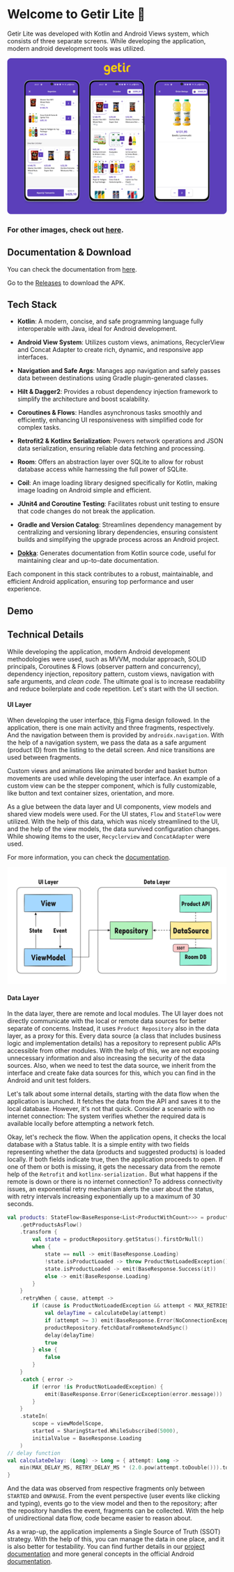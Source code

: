 # Welcome to Getir Lite 👋

Getir Lite was developed with Kotlin and Android Views system, which consists of three separate screens. While developing the application, modern android development tools was utilized.

![Feature](public/feature.png)

### For other images, check out [here](public/screenshots/).

## Documentation & Download
You can check the documentation from [here](https://f-arslan.github.io/getir-bootcamp-final-project/).

Go to the [Releases](https://github.com/f-arslan/getir-bootcamp-final-project/releases) to download the APK.

## Tech Stack

- **Kotlin**: A modern, concise, and safe programming language fully interoperable with Java, ideal for Android development.

- **Android View System**: Utilizes custom views, animations, RecyclerView and Concat Adapter to create rich, dynamic, and responsive app interfaces.

- **Navigation and Safe Args**: Manages app navigation and safely passes data between destinations using Gradle plugin-generated classes.

- **Hilt & Dagger2**: Provides a robust dependency injection framework to simplify the architecture and boost scalability.

- **Coroutines & Flows**: Handles asynchronous tasks smoothly and efficiently, enhancing UI responsiveness with simplified code for complex tasks.

- **Retrofit2 & Kotlinx Serialization**: Powers network operations and JSON data serialization, ensuring reliable data fetching and processing.

- **Room**: Offers an abstraction layer over SQLite to allow for robust database access while harnessing the full power of SQLite.

- **Coil**: An image loading library designed specifically for Kotlin, making image loading on Android simple and efficient.

- **JUnit4 and Coroutine Testing**: Facilitates robust unit testing to ensure that code changes do not break the application.

- **Gradle and Version Catalog**: Streamlines dependency management by centralizing and versioning library dependencies, ensuring consistent builds and simplifying the upgrade process across an Android project.

- **[Dokka](https://github.com/Kotlin/dokka)**: Generates documentation from Kotlin source code, useful for maintaining clear and up-to-date documentation.

Each component in this stack contributes to a robust, maintainable, and efficient Android application, ensuring top performance and user experience.

## Demo




## Technical Details

While developing the application, modern Android development methodologies were used, such as MVVM, modular approach, SOLID principals, Coroutines & Flows (observer pattern and concurrency), dependency injection, repository pattern, custom views, navigation with safe arguments, and _clean code_. The ultimate goal is to increase readability and reduce boilerplate and code repetition. Let's start with the UI section.

#### UI Layer

When developing the user interface, [this](https://www.figma.com/file/ij9uGvRjMHWmUq0q7m90mj/Bootcamp-Screens?type=design&node-id=0-1&mode=design) Figma design followed. In the application, there is one main activity and three fragments, respectively. And the navigation between them is provided by `androidx.navigation`. With the help of a navigation system, we pass the data as a safe argument (product ID) from the listing to the detail screen. And nice transitions are used between fragments.

Custom views and animations like animated border and basket button movements are used while developing the user interface. An example of a custom view can be the stepper component, which is fully customizable, like button and text container sizes, orientation, and more.

As a glue between the data layer and UI components, view models and shared view models were used. For the UI states, `Flow` and `StateFlow` were utilized. With the help of this data, which was nicely streamlined to the UI, and the help of the view models, the data survived configuration changes. While showing items to the user, `Recyclerview` and `ConcatAdapter` were used.

For more information, you can check the [documentation](https://f-arslan.github.io/getir-bootcamp-final-project/).


<div align="center">
<img src="public/arc.png" width="800">
</div>


#### Data Layer

In the data layer, there are remote and local modules. The UI layer does not directly communicate with the local or remote data sources for better separate of concerns. Instead, it uses `Product Repository` also in the data layer, as a proxy for this. Every data source (a class that includes business logic and implementation details) has a repository to represent public APIs accessible from other modules. With the help of this, we are not exposing unnecessary information and also increasing the security of the data sources. Also, when we need to test the data source, we inherit from the interface and create fake data sources for this, which you can find in the Android and unit test folders.

Let's talk about some internal details, starting with the data flow when the application is launched. It fetches the data from the API and saves it to the local database. However, it's not that quick. Consider a scenario with no internet connection: The system verifies whether the required data is available locally before attempting a network fetch.

Okay, let's recheck the flow. When the application opens, it checks the local database with a Status table. It is a simple entity with two fields representing whether the data (products and suggested products) is loaded locally. If both fields indicate true, then the application proceeds to open. If one of them or both is missing, it gets the necessary data from the remote help of the `Retrofit` and `kotlinx-serialization.` But what happens if the remote is down or there is no internet connection?
To address connectivity issues, an exponential retry mechanism alerts the user about the status, with retry intervals increasing exponentially up to a maximum of 30 seconds.
```kt
val products: StateFlow<BaseResponse<List<ProductWithCount>>> = productRepository
    .getProductsAsFlow()
    .transform {
        val state = productRepository.getStatus().firstOrNull()
        when {
            state == null -> emit(BaseResponse.Loading)
            !state.isProductLoaded -> throw ProductNotLoadedException()
            state.isProductLoaded -> emit(BaseResponse.Success(it))
            else -> emit(BaseResponse.Loading)
        }
    }
    .retryWhen { cause, attempt ->
        if (cause is ProductNotLoadedException && attempt < MAX_RETRIES) {
            val delayTime = calculateDelay(attempt)
            if (attempt >= 3) emit(BaseResponse.Error(NoConnectionException(delayTime)))
            productRepository.fetchDataFromRemoteAndSync()
            delay(delayTime)
            true
        } else {
            false
        }
    }
    .catch { error ->
        if (error !is ProductNotLoadedException) {
            emit(BaseResponse.Error(GenericException(error.message)))
        }
    }
    .stateIn(
        scope = viewModelScope,
        started = SharingStarted.WhileSubscribed(5000),
        initialValue = BaseResponse.Loading
    )
// delay function
val calculateDelay: (Long) -> Long = { attempt: Long ->
    min(MAX_DELAY_MS, RETRY_DELAY_MS * (2.0.pow(attempt.toDouble())).toLong())
}
```
And the data was observed from respective fragments only between `STARTED` and `ONPAUSE`. From the event perspective (user events like clicking and typing), events go to the view model and then to the repository; after the repository handles the event, fragments can be collected. With the help of unidirectional data flow, code became easier to reason about.

As a wrap-up, the application implements a Single Source of Truth (SSOT) strategy. With the help of this, you can manage the data in one place, and it is also better for testability. You can find further details in our [project documentation](https://f-arslan.github.io/getir-bootcamp-final-project/) and more general concepts in the official Android [documentation](https://developer.android.com/topic/architecture#single-source-of-truth).
